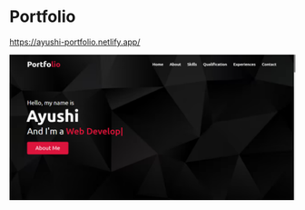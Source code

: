 # Portfolio
https://ayushi-portfolio.netlify.app/

![image](https://github.com/AS8420/Portfolio/blob/main/portfolio.png)
